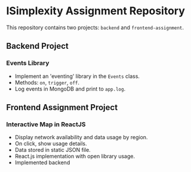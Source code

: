 # ISimplexity Assignment Repository

This repository contains two projects: `backend` and `frontend-assignment`.

## Backend Project

### Events Library

- Implement an 'eventing' library in the `Events` class.
- Methods: `on`, `trigger`, `off`.
- Log events in MongoDB and print to `app.log`.

## Frontend Assignment Project

### Interactive Map in ReactJS

- Display network availability and data usage by region.
- On click, show usage details.
- Data stored in static JSON file.
- React.js implementation with open library usage.
- Implemented backend


